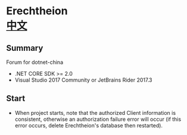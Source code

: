 # Erechtheion　　　　　　　　　　　　　　　　　　　　[中文](README.zh-cn.md)

## Summary

Forum for dotnet-china

* .NET CORE SDK >= 2.0
* Visual Studio 2017 Community or JetBrains Rider 2017.3

## Start

* When project starts, note that the authorized Client information is consistent, otherwise an authorization failure error will occur (if this error occurs, delete Erechtheion's database then restarted).